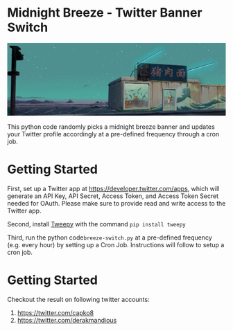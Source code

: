 # Midnight Breeze - Twitter Banner Switch

![](twitter_midnightbreeze.jpg?raw=true "")

This python code randomly picks a midnight breeze banner and updates your Twitter profile accordingly at a pre-defined frequency through a cron job.

# Getting Started

First, set up a Twitter app at https://developer.twitter.com/apps, which will generate an API Key, API Secret, Access Token, and Access Token Secret needed for OAuth. Please make sure to provide read and write access to the Twitter app.

Second, install [Tweepy](http://www.tweepy.org/) with the command ```pip install tweepy ```

Third, run the python code```breeze-switch.py``` at a pre-defined frequency (e.g. every hour) by setting up a Cron Job. Instructions will follow to setup a cron job.

# Getting Started

Checkout the result on following twitter accounts:

1. https://twitter.com/capko8
2. https://twitter.com/derakmandious
